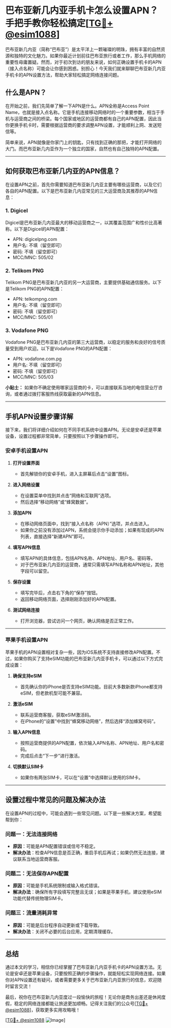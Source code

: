 # 巴布亚新几内亚手机卡怎么设置APN？手把手教你轻松搞定[[TG💪+ @esim1088](https://t.me/s/esim1088)]

巴布亚新几内亚（简称“巴布亚”）是太平洋上一颗璀璨的明珠，拥有丰富的自然资源和独特的文化魅力。如果你最近计划前往巴布亚旅行或者工作，那么手机网络的重要性毋庸置疑。然而，对于初次到访的朋友来说，如何正确设置手机卡的APN（接入点名称）可能会让你感到困惑。别担心！今天我们就来聊聊巴布亚新几内亚手机卡的APN设置方法，帮助大家轻松搞定网络连接问题。

## 什么是APN？

在开始之前，我们先简单了解一下APN是什么。APN全称是Access Point Name，也就是接入点名称。它是手机连接移动网络时的一个重要参数，相当于手机与运营商之间的桥梁。每个国家或地区的运营商都有自己的APN配置，因此当你更换手机卡时，需要根据运营商的要求调整APN设置，才能顺利上网、发送短信等。

简单来说，APN就像是你家门上的钥匙，只有找到正确的那把，才能打开网络的大门。而巴布亚新几内亚作为一个独立的国家，自然也有自己独特的APN配置。

---

## 如何获取巴布亚新几内亚的APN信息？

在设置APN之前，首先你需要知道巴布亚新几内亚主要有哪些运营商，以及它们各自的APN配置。以下是巴布亚新几内亚常见的三大运营商及其推荐的APN信息：

### 1. Digicel
Digicel是巴布亚新几内亚最大的移动运营商之一，以其覆盖范围广和性价比高著称。以下是Digicel的APN配置：
- APN: digicelpng.com
- 用户名: 不填（留空即可）
- 密码: 不填（留空即可）
- MCC/MNC: 505/02

### 2. Telikom PNG
Telikom PNG是巴布亚新几内亚的另一大运营商，主要提供基础通信服务。以下是Telikom PNG的APN配置：
- APN: telkompng.com
- 用户名: 不填（留空即可）
- 密码: 不填（留空即可）
- MCC/MNC: 505/01

### 3. Vodafone PNG
Vodafone PNG是巴布亚新几内亚的第三大运营商，以稳定的服务和良好的信号质量受到用户欢迎。以下是Vodafone PNG的APN配置：
- APN: vodafone.com.pg
- 用户名: 不填（留空即可）
- 密码: 不填（留空即可）
- MCC/MNC: 505/03

**小贴士：** 如果你不确定使用哪家运营商的卡，可以直接联系当地的电信营业厅咨询，或者通过拨打客服热线获取最新的APN信息。

---

## 手机APN设置步骤详解

接下来，我们将详细介绍如何在不同手机系统中设置APN。无论是安卓还是苹果设备，设置过程都非常简单，只要按照以下步骤操作即可。

### 安卓手机设置APN

1. **打开设置界面**
   - 首先解锁你的安卓手机，进入主屏幕后点击“设置”图标。

2. **进入网络设置**
   - 在设置菜单中找到并点击“网络和互联网”选项。
   - 然后选择“移动网络”或“蜂窝数据”。

3. **添加APN**
   - 在移动网络页面中，找到“接入点名称（APN）”选项，并点击进入。
   - 如果你之前没有添加过APN，系统会提示你手动添加；如果有现成的APN列表，直接选择“新建APN”即可。

4. **填写APN信息**
   - 填写APN的具体信息，包括APN名称、APN地址、用户名、密码等。
   - 对于巴布亚新几内亚的运营商，通常只需填写APN名称和APN地址，其他字段可以留空。

5. **保存设置**
   - 填写完毕后，点击右下角的“保存”按钮。
   - 返回移动网络页面，选择刚刚添加好的APN配置。

6. **测试网络连接**
   - 打开浏览器，尝试访问一个网页，确认网络是否正常工作。

---

### 苹果手机设置APN

苹果手机的APN设置相对复杂一些，因为iOS系统不支持直接修改APN配置。不过，如果你购买了支持eSIM功能的巴布亚新几内亚手机卡，可以通过以下方式完成设置：

1. **确保支持eSIM**
   - 首先确认你的iPhone是否支持eSIM功能。目前大多数新款iPhone都支持eSIM，但老款机型可能不兼容。

2. **激活eSIM**
   - 联系运营商客服，获取eSIM激活码。
   - 在iPhone的“设置”中找到“蜂窝移动网络”，然后选择“添加蜂窝号码”。

3. **输入APN信息**
   - 按照运营商提供的APN配置，依次输入APN名称、APN地址、用户名和密码。
   - 完成后点击“下一步”进行激活。

4. **切换默认SIM卡**
   - 如果你有两张SIM卡，可以在“设置”中选择默认使用的SIM卡。

---

## 设置过程中常见的问题及解决办法

在设置APN的过程中，可能会遇到一些常见问题。以下是一些解决方案，希望能帮到你：

### 问题一：无法连接网络
- **原因**：可能是APN配置错误或信号不稳定。
- **解决办法**：检查APN信息是否正确，重启手机后再试；如果仍然无法连接，建议联系当地运营商客服。

### 问题二：无法保存APN配置
- **原因**：可能是手机系统限制或输入格式错误。
- **解决办法**：确保所有字段填写完整且无误；如果是苹果手机，建议使用eSIM功能代替传统物理SIM卡。

### 问题三：流量消耗异常
- **原因**：可能是后台程序自动更新或下载导致。
- **解决办法**：关闭不必要的后台应用，定期清理缓存。

---

## 总结

通过本文的学习，相信你已经掌握了巴布亚新几内亚手机卡的APN设置方法。无论是安卓还是苹果设备，只要按照正确的步骤操作，就能轻松实现网络连接。如果你对APN设置还有疑问，或者需要更多关于巴布亚新几内亚旅行的信息，欢迎随时留言交流！

最后，祝你在巴布亚新几内亚度过一段愉快的旅程！无论你是商务出差还是休闲度假，稳定的网络连接都能让旅途更加顺畅。记得关注我们的公众号[[TG💪+ @esim1088](https://t.me/s/esim1088)]，获取更多实用攻略哦！

[[TG💪+ @esim1088](https://t.me/s/esim1088) ![Image](https://i.postimg.cc/4NQfJmqS/Snipaste-2025-05-13-00-14-12.png)]